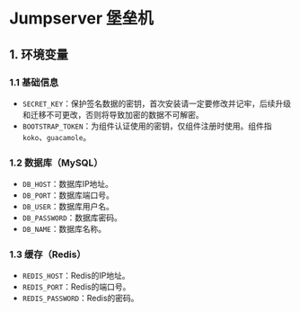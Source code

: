 # Jumpserver 堡垒机

## 1. 环境变量
### 1.1 基础信息
- `SECRET_KEY`：保护签名数据的密钥，首次安装请一定要修改并记牢，后续升级和迁移不可更改，否则将导致加密的数据不可解密。
- `BOOTSTRAP_TOKEN`：为组件认证使用的密钥，仅组件注册时使用。组件指 `koko`、`guacamole`。

### 1.2 数据库（MySQL）
- `DB_HOST`：数据库IP地址。
- `DB_PORT`：数据库端口号。
- `DB_USER`：数据库用户名。
- `DB_PASSWORD`：数据库密码。
- `DB_NAME`：数据库名称。

### 1.3 缓存（Redis）
- `REDIS_HOST`：Redis的IP地址。
- `REDIS_PORT`：Redis的端口号。
- `REDIS_PASSWORD`：Redis的密码。